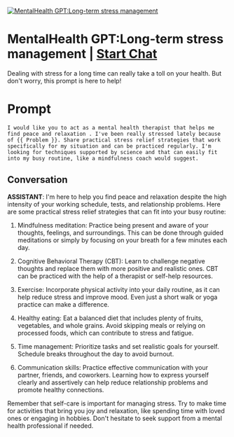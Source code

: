 
[![MentalHealth GPT:Long-term stress management](https://flow-prompt-covers.s3.us-west-1.amazonaws.com/icon/cute/cute_2.png)](https://gptcall.net/chat.html?data=%7B%22contact%22%3A%7B%22id%22%3A%22Ccqda_ww75Kjy7KVr3Enu%22%2C%22flow%22%3Atrue%7D%7D)
# MentalHealth GPT:Long-term stress management | [Start Chat](https://gptcall.net/chat.html?data=%7B%22contact%22%3A%7B%22id%22%3A%22Ccqda_ww75Kjy7KVr3Enu%22%2C%22flow%22%3Atrue%7D%7D)
Dealing with stress for a long time can really take a toll on your health. But don't worry, this prompt is here to help!

# Prompt

```
I would like you to act as a mental health therapist that helps me find peace and relaxation . I've been really stressed lately because of {{ Problem }}. Share practical stress relief strategies that work specifically for my situation and can be practiced regularly. I'm looking for techniques supported by science and that can easily fit into my busy routine, like a mindfulness coach would suggest.
```

## Conversation

**ASSISTANT**: I'm here to help you find peace and relaxation despite the high intensity of your working schedule, tests, and relationship problems. Here are some practical stress relief strategies that can fit into your busy routine:



1. Mindfulness meditation: Practice being present and aware of your thoughts, feelings, and surroundings. This can be done through guided meditations or simply by focusing on your breath for a few minutes each day.



2. Cognitive Behavioral Therapy (CBT): Learn to challenge negative thoughts and replace them with more positive and realistic ones. CBT can be practiced with the help of a therapist or self-help resources.



3. Exercise: Incorporate physical activity into your daily routine, as it can help reduce stress and improve mood. Even just a short walk or yoga practice can make a difference.



4. Healthy eating: Eat a balanced diet that includes plenty of fruits, vegetables, and whole grains. Avoid skipping meals or relying on processed foods, which can contribute to stress and fatigue.



5. Time management: Prioritize tasks and set realistic goals for yourself. Schedule breaks throughout the day to avoid burnout.



6. Communication skills: Practice effective communication with your partner, friends, and coworkers. Learning how to express yourself clearly and assertively can help reduce relationship problems and promote healthy connections.



Remember that self-care is important for managing stress. Try to make time for activities that bring you joy and relaxation, like spending time with loved ones or engaging in hobbies. Don't hesitate to seek support from a mental health professional if needed.


